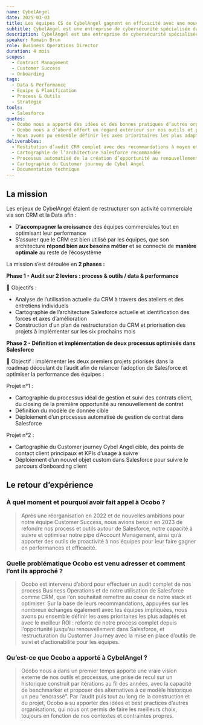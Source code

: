 ```yaml
---
name: CybelAngel
date: 2025-03-03
title: Les équipes CS de CybelAngel gagnent en efficacité avec une nouvelle customer journey & une gestion des contrats optimisée dans Salesforce.
subtitle: CybelAngel est une entreprise de cybersécurité spécialisée dans la protection des données et la gestion des risques numériques.
description: CybelAngel est une entreprise de cybersécurité spécialisée dans la protection des données et la gestion des risques numériques. Elle propose une solution de Threat Intelligence qui détecte les fuites de données sensibles sur le web, le cloud et les infrastructures non sécurisées.
speaker: Romain Brun
role: Business Operations Director
duration: 4 mois
scopes:
  - Contract Management
  - Customer Success
  - Onboarding
tags:
  - Data & Performance
  - Équipe & Planification
  - Process & Outils
  - Stratégie
tools:
  - Salesforce
quotes:
  - Ocobo nous a apporté des idées et des bonnes pratiques d’autres organisations, rendant un sujet complexe plus accessible.
  - Ocobo nous a d’abord offert un regard extérieur sur nos outils et processus, avant de nous accompagner directement dans l’intégration de ses solutions au sein de notre environnement Salesforce.
  - Nous avons pu ensemble définir les axes prioritaires les plus adaptés et avec le meilleur ROI
deliverables:
  - Restitution d’audit CRM complet avec des recommandations à moyen et long terme
  - Cartographie de l’architecture Salesforce recommandée
  - Processus automatisé de la création d’opportunité au renouvellement de contrat défini et déployé dans Salesforce
  - Cartographie du Customer journey de Cybel Angel
  - Documentation technique
---
```


## La mission

Les enjeux de CybelAngel étaient de restructurer son activité commerciale via son CRM et la Data afin :

- D’**accompagner la croissance** des équipes commerciales tout en optimisant leur performance
- S’assurer que le CRM est bien utilisé par les équipes, que son architecture **répond bien aux besoins métier** et se connecte de **manière optimale** au reste de l’écosystème

La mission s’est déroulée en **2 phases :**

**Phase 1 - Audit sur 2 leviers : process & outils / data & performance**

🎯 Objectifs :

- Analyse de l’utilisation actuelle du CRM à travers des ateliers et des entretiens individuels
- Cartographie de l’architecture Salesforce actuelle et identification des forces et axes d’amélioration
- Construction d’un plan de restructuration du CRM et priorisation des projets à implémenter sur les six prochains mois

**Phase 2 - Définition et implémentation de deux processus optimisés dans Salesforce**

🎯 Objectif : implémenter les deux premiers projets priorisés dans la roadmap découlant de l’audit afin de relancer l’adoption de Salesforce et optimiser la performance des équipes :

Projet n°1 :

- Cartographie du processus idéal de gestion et suivi des contrats client, du closing de la première opportunité au renouvellement de contrat
- Définition du modèle de donnée cible
- Déploiement d’un processus automatisé de gestion de contrat dans Salesforce

Projet n°2 :

- Cartographie du Customer journey Cybel Angel cible, des points de contact client principaux et KPIs d’usage à suivre
- Déploiement d’un nouvel objet custom dans Salesforce pour suivre le parcours d’onboarding client

## Le retour d’expérience

### À quel moment et pourquoi avoir fait appel à Ocobo&nbsp;?

> Après une réorganisation en 2022 et de nouvelles ambitions pour notre équipe Customer Success, nous avions besoin en 2023 de refondre nos process et outils autour de Salesforce, notre capacité à suivre et optimiser notre pipe d’Account Management, ainsi qu’à apporter des outils de proactivité à nos équipes pour leur faire gagner en performances et efficacité.

### Quelle problématique Ocobo est venu adresser et comment l’ont ils approché&nbsp;?

> Ocobo est intervenu d’abord pour effectuer un audit complet de nos process Business Operations et de notre utilisation de Salesforce comme CRM, que l’on souhaitait remettre au coeur de notre stack et optimiser. Sur la base de leurs recommandations, appuyées sur les nombreux échanges également avec les équipes impliquées, nous avons pu ensemble définir les axes prioritaires les plus adaptés et avec le meilleur ROI : refonte de notre process complet depuis l’opportunité jusqu’au renouvellement dans Salesforce, et restructuration du Customer Journey avec la mise en place d’outils de suivi et d’actionabilité pour les équipes.

### Qu’est-ce que Ocobo a apporté à CybelAngel ?

> Ocobo nous a dans un premier temps apporté une vraie vision externe de nos outils et processus, une prise de recul sur un historique construit par itérations au fil des années, avec la capacité de benchmarker et proposer des alternatives à ce modèle historique un peu “encrassé”. Par l’audit puis tout au long de la construction et du projet, Ocobo a su apporter des idées et best practices d’autres organisations, qui nous ont permis de faire les meilleurs choix, toujours en fonction de nos contextes et contraintes propres.